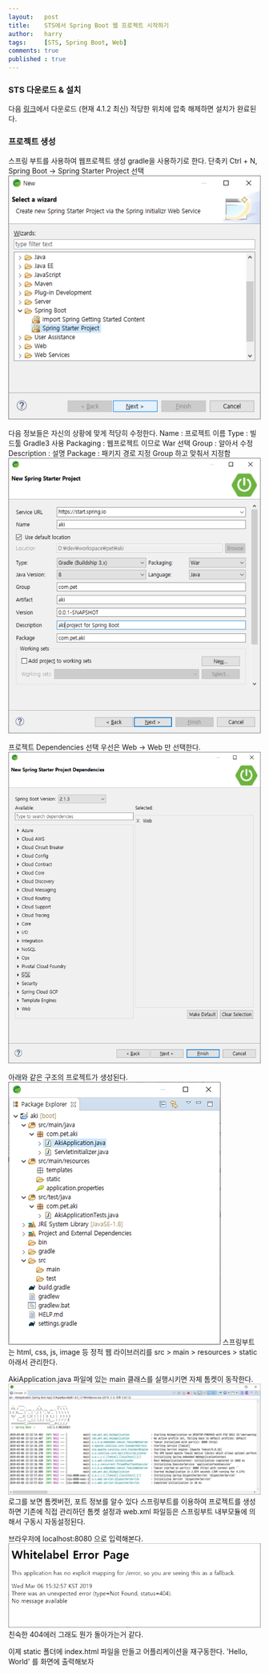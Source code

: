 ```yaml
---
layout:   post
title:    STS에서 Spring Boot 웹 프로젝트 시작하기
author:   harry
tags:     [STS, Spring Boot, Web]
comments: true
published : true
---
```


### STS 다운로드 & 설치
다음 [링크](https://spring.io/tools)에서 다운로드 (현재 4.1.2 최신)
적당한 위치에 압축 해제하면 설치가 완료된다.

### 프로젝트 생성
스프링 부트를 사용하여 웹프로젝트 생성 gradle을 사용하기로 한다.
단축키 Ctrl + N,
Spring Boot -> Spring Starter Project 선택
![img_01](/images/2019-03-06-STS-SPRINGBOOT-MVC/img_01.png)

다음 정보들은 자신의 상황에 맞게 적당히 수정한다.
Name : 프로젝트 이름
Type : 빌드툴 Gradle3 사용
Packaging : 웹프로젝트 이므로 War 선택
Group : 알아서 수정
Description : 설명
Package : 패키지 경로 지정 Group 하고 맞춰서 지정함
![img_02](/images/2019-03-06-STS-SPRINGBOOT-MVC/img_02.png)

프로젝트 Dependencies 선택
우선은 Web -> Web 만 선택한다.
![img_03](/images/2019-03-06-STS-SPRINGBOOT-MVC/img_03.png)

아래와 같은 구조의 프로젝트가 생성된다.
![img_04](/images/2019-03-06-STS-SPRINGBOOT-MVC/img_04.png)
스프링부트는 html, css, js, image 등 정적 웹 라이브러리를
src > main > resources > static 아래서 관리한다.


AkiApplication.java 파일에 있는 main 클래스를 실행시키면 자체 톰켓이 동작한다.
![img_05](/images/2019-03-06-STS-SPRINGBOOT-MVC/img_05.png)
로그를 보면 톰켓버전, 포트 정보를 알수 있다
스프링부트를 이용하여 프로젝트를 생성하면 기존에 직접 관리하던 톰켓 설정과
web.xml 파일등은 스프링부트 내부모듈에 의해서 구동시 자동설정된다.

브라우저에 localhost:8080 으로 입력해본다.
![img_06](/images/2019-03-06-STS-SPRINGBOOT-MVC/img_06.png)
친숙한 404에러 그래도 뭔가 돌아가는거 같다.

이제 static 폴더에 index.html 파일을 만들고 어플리케이션을 재구동한다.
'Hello, World' 를 화면에 출력해보자
